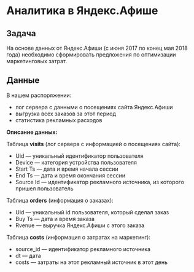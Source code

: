 # Аналитика в Яндекс.Афише

## Задача
На основе данных от Яндекс.Афиши (с июня 2017 по конец мая 2018 года) необходимо сформировать предложения по оптимизации маркетинговых затрат.

## Данные

В нашем распоряжении:

* лог сервера с данными о посещениях сайта Яндекс.Афиши
* выгрузка всех заказов за этот период
* статистика рекламных расходов

**Описание данных:**

Таблица **visits** (лог сервера с информацией о посещениях сайта):

* Uid — уникальный идентификатор пользователя
* Device — категория устройства пользователя
* Start Ts — дата и время начала сессии
* End Ts — дата и время окончания сессии
* Source Id — идентификатор рекламного источника, из которого пришел пользователь

Таблица **orders** (информация о заказах):

* Uid — уникальный id пользователя, который сделал заказ
* Buy Ts — дата и время заказа
* Rvenue — выручка Яндекс.Афиши с этого заказа

Таблица **costs** (информация о затратах на маркетинг):

* source_id — идентификатор рекламного источника
* dt — дата
* costs — затраты на этот рекламный источник в этот день

